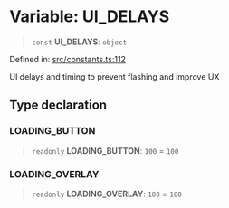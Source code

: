 # Variable: UI\_DELAYS

> `const` **UI\_DELAYS**: `object`

Defined in: [src/constants.ts:112](https://github.com/Nick2bad4u/Uptime-Watcher/blob/dca5483e793478722cd3e6e125cafcec5fc771f0/src/constants.ts#L112)

UI delays and timing to prevent flashing and improve UX

## Type declaration

### LOADING\_BUTTON

> `readonly` **LOADING\_BUTTON**: `100` = `100`

### LOADING\_OVERLAY

> `readonly` **LOADING\_OVERLAY**: `100` = `100`

